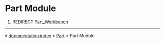 # Part Module
1.  REDIRECT [Part_Workbench](Part_Workbench.md)



---
⏵ [documentation index](../README.md) > [Part](Part_Workbench.md) > Part Module
